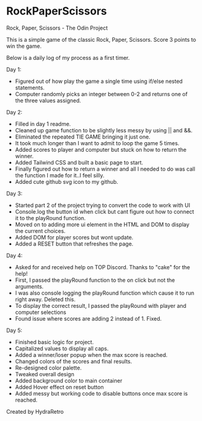 # RockPaperScissors
Rock, Paper, Scissors - The Odin Project

This is a simple game of the classic Rock, Paper, Scissors. Score 3 points to win the game.


Below is a daily log of my process as a first timer.

Day 1: 
- Figured out of how play the game a single time using if/else nested statements. 
- Computer randomly picks an integer between 0-2 and returns one of the three values assigned.

Day 2: 
- Filled in day 1 readme. 
- Cleaned up game function to be slightly less messy by using || and &&. 
- Eliminated the repeated TIE GAME bringing it just one. 
- It took much longer than I want to admit to loop the game 5 times. 
- Added scores to player and computer but stuck on how to return the winner.
- Added Tailwind CSS and built a basic page to start.
- Finally figured out how to return a winner and all I needed to do was call the function I made for it..I feel silly.
- Added cute github svg icon to my github.

Day 3:
- Started part 2 of the project trying to convert the code to work with UI
- Console.log the button id when click but cant figure out how to connect it to the playRound function.
- Moved on to adding more ui element in the HTML and DOM to display the current choices.
- Added DOM for player scores but wont update.
- Added a RESET button that refreshes the page.

Day 4: 
- Asked for and received help on TOP Discord. Thanks to "cake" for the help!
- First, I passed the playRound function to the on click but not the arguments.
- I was also console logging the playRound function which cause it to run right away. Deleted this.
- To display the correct result, I passed the playRound with player and computer selections
- Found issue where scores are adding 2 instead of 1. Fixed.

Day 5:
- Finished basic logic for project.
- Capitalized values to display all caps.
- Added a winner/loser popup when the max score is reached.
- Changed colors of the scores and final results.
- Re-designed color palette.
- Tweaked overall design
- Added background color to main container
- Added Hover effect on reset button
- Added messy but working code to disable buttons once max score is reached.

Created by HydraRetro